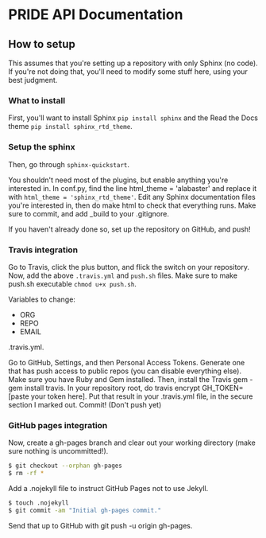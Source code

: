 PRIDE API Documentation
=======================

## How to setup

This assumes that you're setting up a repository with only Sphinx (no code). If you're not doing that, you'll need to modify some stuff here, using your best judgment.

### What to install
First, you'll want to install Sphinx `pip install sphinx` and the Read the Docs theme `pip install sphinx_rtd_theme`.

### Setup the sphinx

Then, go through `sphinx-quickstart`.

You shouldn't need most of the plugins, but enable anything you're interested in.
In conf.py, find the line html_theme = 'alabaster' and replace it with `html_theme = 'sphinx_rtd_theme'`.
Edit any Sphinx documentation files you're interested in, then do make html to check that everything runs.
Make sure to commit, and add _build to your .gitignore.

If you haven't already done so, set up the repository on GitHub, and push!

### Travis integration

Go to Travis, click the plus button, and flick the switch on your repository. Now, add the above ```.travis.yml``` and ```push.sh``` files. Make sure to make push.sh executable ```chmod u+x push.sh```.

Variables to change:

- ORG
- REPO
- EMAIL

.travis.yml.

Go to GitHub, Settings, and then Personal Access Tokens. Generate one that has push access to public repos (you can disable everything else). Make sure you have Ruby and Gem installed. Then, install the Travis gem - gem install travis. In your repository root, do travis encrypt GH_TOKEN=[paste your token here]. Put that result in your .travis.yml file, in the secure section I marked out.
Commit! (Don't push yet)

### GitHub pages integration

Now, create a gh-pages branch and clear out your working directory (make sure nothing is uncommitted!).

```bash
$ git checkout --orphan gh-pages
$ rm -rf *
```

Add a .nojekyll file to instruct GitHub Pages not to use Jekyll.

```bash
$ touch .nojekyll
$ git commit -am "Initial gh-pages commit."
```

Send that up to GitHub with git push -u origin gh-pages.

